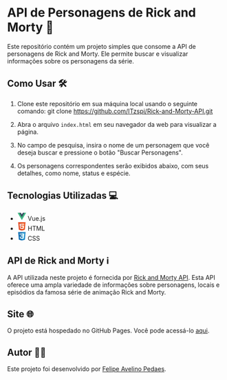 # API de Personagens de Rick and Morty 🚀

Este repositório contém um projeto simples que consome a API de personagens de Rick and Morty. Ele permite buscar e visualizar informações sobre os personagens da série.

## Como Usar 🛠️

1. Clone este repositório em sua máquina local usando o seguinte comando:
git clone https://github.com/ITzspi/Rick-and-Morty-API.git

2. Abra o arquivo `index.html` em seu navegador da web para visualizar a página.

3. No campo de pesquisa, insira o nome de um personagem que você deseja buscar e pressione o botão "Buscar Personagens".

4. Os personagens correspondentes serão exibidos abaixo, com seus detalhes, como nome, status e espécie.

## Tecnologias Utilizadas 💻

- <img src="https://raw.githubusercontent.com/devicons/devicon/master/icons/vuejs/vuejs-original.svg" alt="Vue.js" width="20" height="20"/> Vue.js
- <img src="https://raw.githubusercontent.com/devicons/devicon/master/icons/html5/html5-original.svg" alt="HTML" width="20" height="20"/> HTML
- <img src="https://raw.githubusercontent.com/devicons/devicon/master/icons/css3/css3-original.svg" alt="CSS" width="20" height="20"/> CSS

## API de Rick and Morty ℹ️

A API utilizada neste projeto é fornecida por [Rick and Morty API](https://rickandmortyapi.com/). Esta API oferece uma ampla variedade de informações sobre personagens, locais e episódios da famosa série de animação Rick and Morty.

## Site 🌐

O projeto está hospedado no GitHub Pages. Você pode acessá-lo [aqui](https://itzspi.github.io/Rick-and-Morty-API/).

## Autor 🧑‍💻

Este projeto foi desenvolvido por [Felipe Avelino Pedaes](https://github.com/ITzspi).


